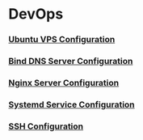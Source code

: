# DevOps

### [Ubuntu VPS Configuration](/ubuntu-vps)

### [Bind DNS Server Configuration](/bind)

### [Nginx Server Configuration](/nginx)

### [Systemd Service Configuration](/systemd)
### [SSH Configuration](/ssh)
